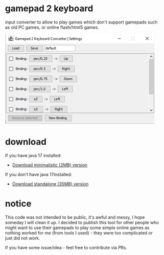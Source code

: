 # gamepad 2 keyboard
input converter to allow to play games which don't support gamepads such as old PC games, or online flash/html5 games.

![](doc/img.png)

# download
If you have java 17 installed:

- [Download minimalistic (2MB) version](https://github.com/oxcafedead/gamepad2keyboard/releases/download/v0.0.1/gamepad2keyboard-0.0.1-nojava.zip)

If you don't have java 17installed:

- [Download standalone (35MB) version](https://github.com/oxcafedead/gamepad2keyboard/releases/download/v0.0.1/gamepad2keyboard-0.0.1.zip)

# notice
This code was not intended to be public, it's awful and messy, I hope someday I will clean it up. I decided to publish this tool for other people who might want to use their gamepads to play some simple online games as nothing worked for me (from tools I used) - they were too complicated or just did not work.

If you have some issue/idea - feel free to contribute via PRs.
